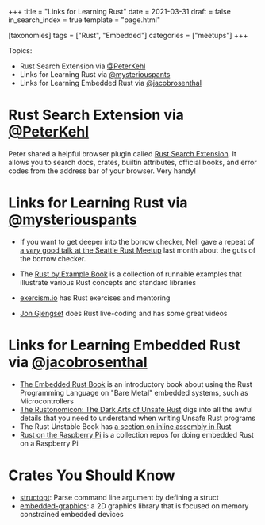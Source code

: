 +++
title = "Links for Learning Rust"
date = 2021-03-31
draft = false
in_search_index = true
template = "page.html"

[taxonomies] 
tags = ["Rust", "Embedded"]
categories = ["meetups"]
+++

Topics:

-   Rust Search Extension via [@PeterKehl](https://github.com/peter-kehl)
-   Links for Learning Rust via [@mysteriouspants](https://github.com/mysteriouspants)
-   Links for Learning Embedded Rust via [@jacobrosenthal](https://github.com/jacobrosenthal)

<!-- more -->

# Rust Search Extension via [@PeterKehl](https://github.com/peter-kehl)

Peter shared a helpful browser plugin called [Rust Search Extension](https://rust.extension.sh/). It allows you to search docs, crates, builtin attributes, official books, and error codes from the address bar of your browser. Very handy!

# Links for Learning Rust via [@mysteriouspants](https://github.com/mysteriouspants)

-   If you want to get deeper into the borrow checker, Nell gave a repeat of [a _very_ good talk at the Seattle Rust Meetup](https://www.youtube.com/watch?v=knhpe5IUnlE) last month about the guts of the borrow checker.

-   The [Rust by Example Book](https://doc.rust-lang.org/rust-by-example/) is a collection of runnable examples that illustrate various Rust concepts and standard libraries

-   [exercism.io](https://exercism.io) has Rust exercises and mentoring

-   [Jon Gjengset](https://twitter.com/jonhoo) does Rust live-coding and has some great videos

# Links for Learning Embedded Rust via [@jacobrosenthal](https://github.com/jacobrosenthal)

-   [The Embedded Rust Book](https://docs.rust-embedded.org/book/) is an introductory book about using the Rust Programming Language on "Bare Metal" embedded systems, such as Microcontrollers
-   [The Rustonomicon: The Dark Arts of Unsafe Rust](https://doc.rust-lang.org/nomicon/) digs into all the awful details that you need to understand when writing Unsafe Rust programs
-   The Rust Unstable Book has [a section on inline assembly in Rust](https://doc.rust-lang.org/nightly/unstable-book/library-features/asm.html)
-   [Rust on the Raspberry Pi](https://github.com/rp-rs) is a collection repos for doing embedded Rust on a Raspberry Pi

# Crates You Should Know

-   [structopt](https://crates.io/crates/structopt): Parse command line argument by defining a struct
-   [embedded-graphics](https://crates.io/crates/embedded-graphics): a 2D graphics library that is focused on memory constrained embedded devices
